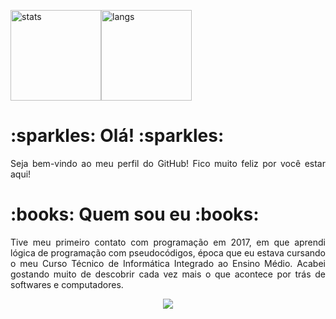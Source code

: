 <img src="https://github-readme-stats.vercel.app/api?username=barbaraport&theme=bear" alt="stats" height="145"><img src="https://github-readme-stats.vercel.app/api/top-langs/?username=barbaraport&layout=compact&theme=bear" alt="langs" height="145">

<h1> :sparkles: Olá! :sparkles: </h1>
<p align="justify">Seja bem-vindo ao meu perfil do GitHub! Fico muito feliz por você estar aqui!</p>

<h1> :books: Quem sou eu :books: </h1>
<p align="justify">Tive meu primeiro contato com programação em 2017, em que aprendi lógica de programação com pseudocódigos, época que eu estava cursando o meu Curso Técnico de Informática Integrado ao Ensino Médio. Acabei gostando muito de descobrir cada vez mais o que acontece por trás de softwares e computadores.</p>

<p align="center"> 
  <a href="https://visitcount.itsvg.in">
    <img src="https://visitcount.itsvg.in/api?id=barbaraport&label=Profile%20Views&color=5&icon=7&pretty=true" />
  </a>
</p>
